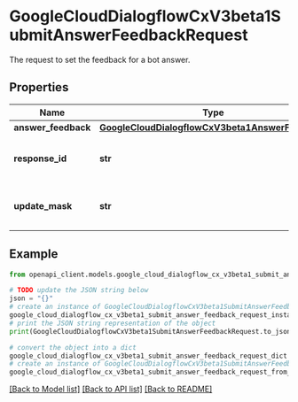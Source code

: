 # GoogleCloudDialogflowCxV3beta1SubmitAnswerFeedbackRequest

The request to set the feedback for a bot answer.

## Properties

Name | Type | Description | Notes
------------ | ------------- | ------------- | -------------
**answer_feedback** | [**GoogleCloudDialogflowCxV3beta1AnswerFeedback**](GoogleCloudDialogflowCxV3beta1AnswerFeedback.md) |  | [optional] 
**response_id** | **str** | Required. ID of the response to update its feedback. This is the same as DetectIntentResponse.response_id. | [optional] 
**update_mask** | **str** | Optional. The mask to control which fields to update. If the mask is not present, all fields will be updated. | [optional] 

## Example

```python
from openapi_client.models.google_cloud_dialogflow_cx_v3beta1_submit_answer_feedback_request import GoogleCloudDialogflowCxV3beta1SubmitAnswerFeedbackRequest

# TODO update the JSON string below
json = "{}"
# create an instance of GoogleCloudDialogflowCxV3beta1SubmitAnswerFeedbackRequest from a JSON string
google_cloud_dialogflow_cx_v3beta1_submit_answer_feedback_request_instance = GoogleCloudDialogflowCxV3beta1SubmitAnswerFeedbackRequest.from_json(json)
# print the JSON string representation of the object
print(GoogleCloudDialogflowCxV3beta1SubmitAnswerFeedbackRequest.to_json())

# convert the object into a dict
google_cloud_dialogflow_cx_v3beta1_submit_answer_feedback_request_dict = google_cloud_dialogflow_cx_v3beta1_submit_answer_feedback_request_instance.to_dict()
# create an instance of GoogleCloudDialogflowCxV3beta1SubmitAnswerFeedbackRequest from a dict
google_cloud_dialogflow_cx_v3beta1_submit_answer_feedback_request_from_dict = GoogleCloudDialogflowCxV3beta1SubmitAnswerFeedbackRequest.from_dict(google_cloud_dialogflow_cx_v3beta1_submit_answer_feedback_request_dict)
```
[[Back to Model list]](../README.md#documentation-for-models) [[Back to API list]](../README.md#documentation-for-api-endpoints) [[Back to README]](../README.md)


